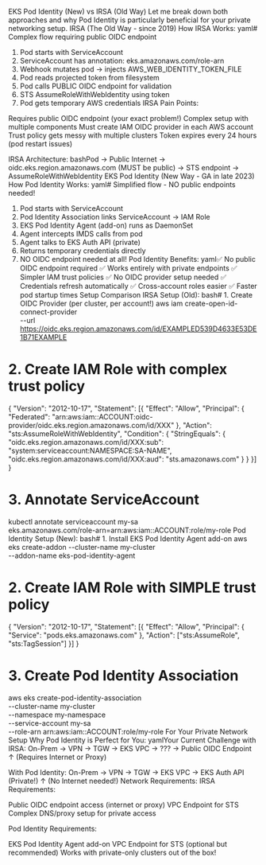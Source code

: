 EKS Pod Identity (New) vs IRSA (Old Way)
Let me break down both approaches and why Pod Identity is particularly beneficial for your private networking setup.
IRSA (The Old Way - since 2019)
How IRSA Works:
yaml# Complex flow requiring public OIDC endpoint
1. Pod starts with ServiceAccount
2. ServiceAccount has annotation: eks.amazonaws.com/role-arn
3. Webhook mutates pod → injects AWS_WEB_IDENTITY_TOKEN_FILE
4. Pod reads projected token from filesystem
5. Pod calls PUBLIC OIDC endpoint for validation
6. STS AssumeRoleWithWebIdentity using token
7. Pod gets temporary AWS credentials
IRSA Pain Points:

Requires public OIDC endpoint (your exact problem!)
Complex setup with multiple components
Must create IAM OIDC provider in each AWS account
Trust policy gets messy with multiple clusters
Token expires every 24 hours (pod restart issues)

IRSA Architecture:
bashPod → Public Internet → oidc.eks.region.amazonaws.com (MUST be public)
    → STS endpoint → AssumeRoleWithWebIdentity
EKS Pod Identity (New Way - GA in late 2023)
How Pod Identity Works:
yaml# Simplified flow - NO public endpoints needed!
1. Pod starts with ServiceAccount
2. Pod Identity Association links ServiceAccount → IAM Role
3. EKS Pod Identity Agent (add-on) runs as DaemonSet
4. Agent intercepts IMDS calls from pod
5. Agent talks to EKS Auth API (private)
6. Returns temporary credentials directly
7. NO OIDC endpoint needed at all!
Pod Identity Benefits:
yaml✅ No public OIDC endpoint required
✅ Works entirely with private endpoints
✅ Simpler IAM trust policies
✅ No OIDC provider setup needed
✅ Credentials refresh automatically
✅ Cross-account roles easier
✅ Faster pod startup times
Setup Comparison
IRSA Setup (Old):
bash# 1. Create OIDC Provider (per cluster, per account!)
aws iam create-open-id-connect-provider \
  --url https://oidc.eks.region.amazonaws.com/id/EXAMPLED539D4633E53DE1B71EXAMPLE

# 2. Create IAM Role with complex trust policy
{
  "Version": "2012-10-17",
  "Statement": [{
    "Effect": "Allow",
    "Principal": {
      "Federated": "arn:aws:iam::ACCOUNT:oidc-provider/oidc.eks.region.amazonaws.com/id/XXX"
    },
    "Action": "sts:AssumeRoleWithWebIdentity",
    "Condition": {
      "StringEquals": {
        "oidc.eks.region.amazonaws.com/id/XXX:sub": "system:serviceaccount:NAMESPACE:SA-NAME",
        "oidc.eks.region.amazonaws.com/id/XXX:aud": "sts.amazonaws.com"
      }
    }
  }]
}

# 3. Annotate ServiceAccount
kubectl annotate serviceaccount my-sa \
  eks.amazonaws.com/role-arn=arn:aws:iam::ACCOUNT:role/my-role
Pod Identity Setup (New):
bash# 1. Install EKS Pod Identity Agent add-on
aws eks create-addon --cluster-name my-cluster \
  --addon-name eks-pod-identity-agent

# 2. Create IAM Role with SIMPLE trust policy
{
  "Version": "2012-10-17",
  "Statement": [{
    "Effect": "Allow",
    "Principal": {
      "Service": "pods.eks.amazonaws.com"
    },
    "Action": ["sts:AssumeRole", "sts:TagSession"]
  }]
}

# 3. Create Pod Identity Association
aws eks create-pod-identity-association \
  --cluster-name my-cluster \
  --namespace my-namespace \
  --service-account my-sa \
  --role-arn arn:aws:iam::ACCOUNT:role/my-role
For Your Private Network Setup
Why Pod Identity is Perfect for You:
yamlYour Current Challenge with IRSA:
  On-Prem → VPN → TGW → EKS VPC → ??? → Public OIDC Endpoint
                                    ↑
                              (Requires Internet or Proxy)

With Pod Identity:
  On-Prem → VPN → TGW → EKS VPC → EKS Auth API (Private!)
                                    ↑
                              (No Internet needed!)
Network Requirements:
IRSA Requirements:

Public OIDC endpoint access (internet or proxy)
VPC Endpoint for STS
Complex DNS/proxy setup for private access

Pod Identity Requirements:

EKS Pod Identity Agent add-on
VPC Endpoint for STS (optional but recommended)
Works with private-only clusters out of the box!
